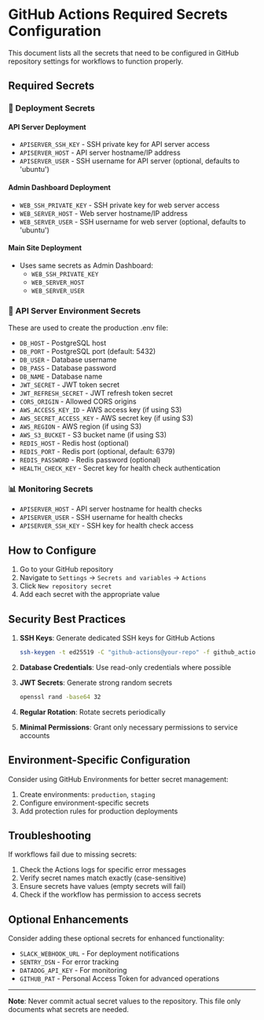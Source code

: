 # GitHub Actions Required Secrets Configuration

This document lists all the secrets that need to be configured in GitHub repository settings for workflows to function properly.

## Required Secrets

### 🚀 Deployment Secrets

#### API Server Deployment
- `APISERVER_SSH_KEY` - SSH private key for API server access
- `APISERVER_HOST` - API server hostname/IP address
- `APISERVER_USER` - SSH username for API server (optional, defaults to 'ubuntu')

#### Admin Dashboard Deployment
- `WEB_SSH_PRIVATE_KEY` - SSH private key for web server access
- `WEB_SERVER_HOST` - Web server hostname/IP address
- `WEB_SERVER_USER` - SSH username for web server (optional, defaults to 'ubuntu')

#### Main Site Deployment
- Uses same secrets as Admin Dashboard:
  - `WEB_SSH_PRIVATE_KEY`
  - `WEB_SERVER_HOST`
  - `WEB_SERVER_USER`

### 🔐 API Server Environment Secrets
These are used to create the production .env file:

- `DB_HOST` - PostgreSQL host
- `DB_PORT` - PostgreSQL port (default: 5432)
- `DB_USER` - Database username
- `DB_PASS` - Database password
- `DB_NAME` - Database name
- `JWT_SECRET` - JWT token secret
- `JWT_REFRESH_SECRET` - JWT refresh token secret
- `CORS_ORIGIN` - Allowed CORS origins
- `AWS_ACCESS_KEY_ID` - AWS access key (if using S3)
- `AWS_SECRET_ACCESS_KEY` - AWS secret key (if using S3)
- `AWS_REGION` - AWS region (if using S3)
- `AWS_S3_BUCKET` - S3 bucket name (if using S3)
- `REDIS_HOST` - Redis host (optional)
- `REDIS_PORT` - Redis port (optional, default: 6379)
- `REDIS_PASSWORD` - Redis password (optional)
- `HEALTH_CHECK_KEY` - Secret key for health check authentication

### 📊 Monitoring Secrets
- `APISERVER_HOST` - API server hostname for health checks
- `APISERVER_USER` - SSH username for health checks
- `APISERVER_SSH_KEY` - SSH key for health check access

## How to Configure

1. Go to your GitHub repository
2. Navigate to `Settings` → `Secrets and variables` → `Actions`
3. Click `New repository secret`
4. Add each secret with the appropriate value

## Security Best Practices

1. **SSH Keys**: Generate dedicated SSH keys for GitHub Actions
   ```bash
   ssh-keygen -t ed25519 -C "github-actions@your-repo" -f github_actions_key
   ```

2. **Database Credentials**: Use read-only credentials where possible

3. **JWT Secrets**: Generate strong random secrets
   ```bash
   openssl rand -base64 32
   ```

4. **Regular Rotation**: Rotate secrets periodically

5. **Minimal Permissions**: Grant only necessary permissions to service accounts

## Environment-Specific Configuration

Consider using GitHub Environments for better secret management:

1. Create environments: `production`, `staging`
2. Configure environment-specific secrets
3. Add protection rules for production deployments

## Troubleshooting

If workflows fail due to missing secrets:

1. Check the Actions logs for specific error messages
2. Verify secret names match exactly (case-sensitive)
3. Ensure secrets have values (empty secrets will fail)
4. Check if the workflow has permission to access secrets

## Optional Enhancements

Consider adding these optional secrets for enhanced functionality:

- `SLACK_WEBHOOK_URL` - For deployment notifications
- `SENTRY_DSN` - For error tracking
- `DATADOG_API_KEY` - For monitoring
- `GITHUB_PAT` - Personal Access Token for advanced operations

---

**Note**: Never commit actual secret values to the repository. This file only documents what secrets are needed.